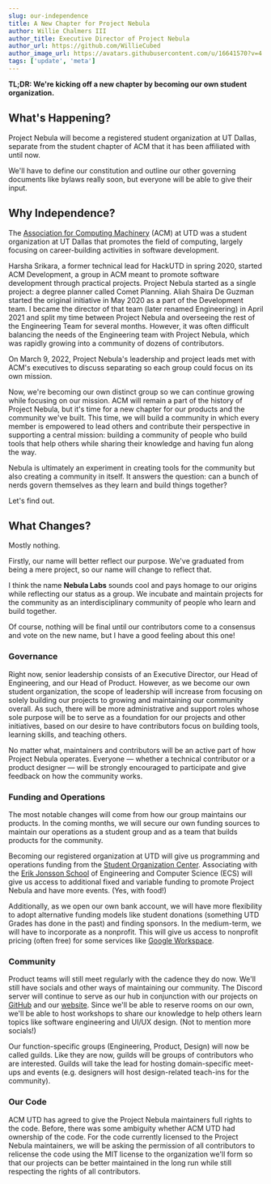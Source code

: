```yaml
---
slug: our-independence
title: A New Chapter for Project Nebula
author: Willie Chalmers III
author_title: Executive Director of Project Nebula
author_url: https://github.com/WillieCubed
author_image_url: https://avatars.githubusercontent.com/u/16641570?v=4
tags: ['update', 'meta']
---
```


**TL;DR: We're kicking off a new chapter by becoming our own student organization.**

## What's Happening?

Project Nebula will become a registered student organization at UT Dallas,
separate from the student chapter of ACM that it has been affiliated with
until now.

We'll have to define our constitution and outline our other governing documents
like bylaws really soon, but everyone will be able to give their input.

## Why Independence?

The [Association for Computing Machinery](https://acmutd.co) (ACM) at UTD was a
student organization at UT Dallas that promotes the field of computing, largely
focusing on career-building activities in software development.

Harsha Srikara, a former technical lead for HackUTD in spring 2020, started ACM
Development, a group in ACM meant to promote software development through
practical projects. Project Nebula started as a single project: a degree planner
called Comet Planning. Aliah Shaira De Guzman started the original initiative in
May 2020 as a part of the Development team. I became the director of that team
(later renamed Engineering) in April 2021 and split my time between Project
Nebula and overseeing the rest of the Engineering Team for several months.
However, it was often difficult balancing the needs of the Engineering team with
Project Nebula, which was rapidly growing into a community of dozens of
contributors.

On March 9, 2022, Project Nebula's leadership and project leads met with ACM's
executives to discuss separating so each group could focus on its own mission.

Now, we're becoming our own distinct group so we can continue growing while
focusing on our mission. ACM will remain a part of the history of Project
Nebula, but it's time for a new chapter for our products and the community we've
built. This time, we will build a community in which every member is empowered
to lead others and contribute their perspective in supporting a central mission:
building a community of people who build tools that help others while sharing
their knowledge and having fun along the way.

Nebula is ultimately an experiment in creating tools for the community but also
creating a community in itself. It answers the question: can a bunch of nerds
govern themselves as they learn and build things together?

Let's find out.

## What Changes?

Mostly nothing.

Firstly, our name will better reflect our purpose. We've graduated from being a
mere project, so our name will change to reflect that.

I think the name **Nebula Labs** sounds cool and pays homage to our origins while
reflecting our status as a group. We incubate and maintain projects for the
community as an interdisciplinary community of people who learn and build
together.

Of course, nothing will be final until our contributors come to a consensus and
vote on the new name, but I have a good feeling about this one!

### Governance

Right now, senior leadership consists of an Executive Director, our Head of
Engineering, and our Head of Product. However, as we become our own student
organization, the scope of leadership will increase from focusing on solely
building our projects to growing and maintaining our community overall. As such,
there will be more administrative and support roles whose sole purpose will be
to serve as a foundation for our projects and other initiatives, based on our
desire to have contributors focus on building tools, learning skills, and
teaching others.

No matter what, maintainers and contributors will be an active part of how
Project Nebula operates. Everyone — whether a technical contributor or a
product designer — will be strongly encouraged to participate and give feedback
on how the community works.

### Funding and Operations

The most notable changes will come from how our group maintains our products. In
the coming months, we will secure our own funding sources to maintain our
operations as a student group and as a team that builds products for the
community.

Becoming our registered organization at UTD will give us programming and
operations funding from the [Student Organization Center](https://soc.utdallas.edu/).
Associating with the [Erik Jonsson School](https://engineering.utdallas.edu/) of
Engineering and Computer Science (ECS) will give us access to additional fixed
and variable funding to promote Project Nebula and have more events. (Yes, with
food!)

Additionally, as we open our own bank account, we will have more flexibility to
adopt alternative funding models like student donations (something UTD Grades
has done in the past) and finding sponsors. In the medium-term, we will have to
incorporate as a nonprofit. This will give us access to nonprofit pricing (often
free) for some services like [Google Workspace](https://www.google.com/nonprofits/workspace/compare/).

### Community

Product teams will still meet regularly with the cadence they do now. We'll
still have socials and other ways of maintaining our community. The Discord
server will continue to serve as our hub in conjunction with our projects on
[GitHub](https://github.com/UTDNebula) and our [website](http://about.utdnebula.com/docs/about/projects/overview).
Since we'll be able to reserve rooms on our own, we'll be able to host workshops
to share our knowledge to help others learn topics like software engineering and
UI/UX design. (Not to mention more socials!)

Our function-specific groups (Engineering, Product, Design) will now be called
guilds. Like they are now, guilds will be groups of contributors who are
interested. Guilds will take the lead for hosting domain-specific meet-ups and
events (e.g. designers will host design-related teach-ins for the community).

### Our Code

ACM UTD has agreed to give the Project Nebula maintainers full rights to the
code. Before, there was some ambiguity whether ACM UTD had ownership of the
code. For the code currently licensed to the Project Nebula maintainers, we will
be asking the permission of all contributors to relicense the code using the MIT
license to the organization we'll form so that our projects can be better
maintained in the long run while still respecting the rights of all contributors.
